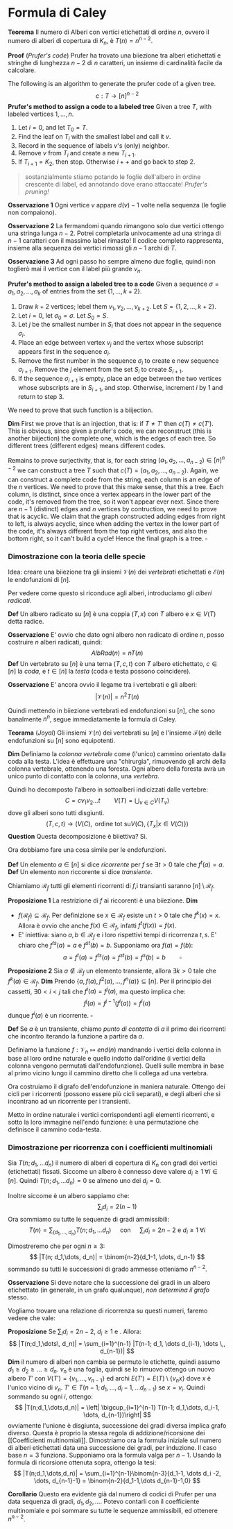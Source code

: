 # Formula di Caley


**Teorema** Il numero di Alberi con vertici etichettati di ordine $n$, ovvero il numero di alberi di copertura di $K_n$, è $T(n) = n^{n-2}$.

**Proof** (_Prufer's code_)
Prufer ha trovato una biiezione tra alberi etichettati e stringhe di lunghezza $n-2$ di $n$ caratteri, un insieme di cardinalità facile da calcolare.

The following is an algorithm to generate the prufer code of a given tree.
$$
c : T \to [n]^{n-2}
$$
**Prufer's method to assign a code to a labeled tree**
Given a tree $T$, with labeled vertices $1,\dots,n$.
1. Let $i=0$, and let $T_0=T$.
2. Find the leaf on $T_i$ with the smallest label and call it $v$.
3. Record in the sequence of labels $v$'s  (only) neighbor.
4. Remove $v$ from $T_i$ and create a new $T_{i+1}$.
5. If $T_{i+1} = K_2$, then stop. Otherwise $i++$ and go back to step 2.

> sostanzialmente stiamo potando le foglie dell'albero in ordine crescente di label, ed annotando dove erano attaccate! _Prufer's pruning!_

**Osservazione 1** Ogni vertice $v$ appare $d(v)-1$ volte nella sequenza (le foglie non compaiono).

**Osservazione 2** La fermandomi quando rimangono solo due vertici ottengo una stringa lunga $n-2$. Potrei completarla univocamente ad una stringa di $n-1$ caratteri con il massimo label rimasto! Il codice completo rappresenta, insieme alla sequenza dei vertici rimossi gli $n-1$ archi di $T$.

**Osservazione 3** Ad ogni passo ho sempre almeno due foglie, quindi non toglierò mai il vertice con il label più grande $v_n$.

**Prufer's method to assign a labeled tree to a code**
Given a sequence $\sigma = a_1,a_2,\dots,a_k$ of entries from the set $\{1,\dots,k+2\}$.
1. Draw $k+2$ vertices; lebel them $v_1,v_2,\dots, v_{k+2}$. Let $S = \{1,2,\dots,k+2\}$.
2. Let $i=0$, let $\sigma_0 = \sigma$. Let $S_0 = S$.
3. Let $j$ be the smallest number in $S_i$ that does not appear in the sequence $\sigma_i$.
4. Place an edge between vertex $v_j$ and the vertex whose subscript appears first in the sequence $\sigma_i$.
5. Remove the first number in the sequence $\sigma_i$ to create e new sequence $\sigma_{i+1}$. Remove the $j$ element from the set $S_i$ to create $S_{i+1}$.
6. If the sequence $\sigma_{i+1}$ is empty, place an edge between the two vertices whose subscripts are in $S_{i+1}$, and stop. Otherwise, increment $i$ by $1$ and return to step $3$.

We need to prove that such function is a biijection.

**Dim**  First we prove that is an injection, that is: if $T \neq T'$ then $c(T)\neq c(T')$.
This is obvious, since given a prufer's code, we can reconstruct (this is another biijection) the complete one, which is the edges of each tree. So different trees (different edges) means different codes.

Remains to prove surjectivity, that is, for each string $(a_1,a_2,\dots,a_{n-2}) \in [n]^{n-2}$ we can construct a tree $T$ such that  $c(T)=(a_1,a_2,\dots,a_{n-2})$. 
Again, we can construct a complete code from the string, each column is an edge of the $n$ vertices. We need to prove that this make sense, that this a tree. 
Each column, is distinct, since once a vertex appears in the lower part of the code, it's removed from the tree, so it won't appear ever next.
Since there are $n-1$ (distinct) edges and $n$ vertices by contruction, we need to prove that is acyclic. We claim that the graph constructed adding edges from right to left, is always acyclic, since when adding the vertex in the lower part of the code, it's always different from the top right vertices, and also the bottom right, so it can't build a cycle! Hence the final graph is a tree. $\square$

### Dimostrazione con la teoria delle specie

Idea: creare una biiezione tra gli insiemi $\mathcal{V}(n)$ dei _vertebrati_ etichettati e $\mathcal{E}(n)$ le endofunzioni di $[n]$.

Per vedere come questo si riconduce agli alberi, introduciamo gli _alberi radicati_.

**Def** Un albero radicato su $[n]$ è una coppia $(T,x)$ con $T$ albero e $x \in V(T)$ detta radice.

**Osservazione** E' ovvio che dato ogni albero non radicato di ordine $n$, posso costruire $n$ alberi radicati, quindi:
$$
AlbRad(n) = n T(n)
$$
**Def** Un vertebrato su $[n]$ è una terna $(T,c,t)$ con $T$ albero etichettato, $c \in [n]$ la _coda_, e $t \in [n]$ la _testa_ (coda e testa possono coincidere).

**Osservazione** E' ancora ovvio il legame tra i vertebrati e gli alberi:
$$
|\mathcal{V}(n)| = n^2T(n)
$$

Quindi mettendo in biiezione vertebrati ed endofunzioni su $[n]$, che sono banalmente $n^n$, segue immediatamente la formula di Caley.

**Teorama** (_Joyal_) Gli insiemi $\mathcal{V}(n)$ dei vertebrati su $[n]$ e l'insieme $\mathcal{F}(n)$ delle endofunzioni su $[n]$ sono equipotenti.

**Dim** Definiamo la _colonna vertebrale_ come (l'unico) cammino orientato dalla coda alla testa. L'idea è effettuare una "chirurgia", rimuovendo gli archi della colonna vertebrale, ottenendo una foresta. Ogni albero della foresta avrà un unico punto di contatto con la colonna, una _vertebra_. 

Quindi ho decomposto l'albero in sottoalberi indicizzati dalle vertebre:
$$
C = cv_1v_2\dots t \qquad V(T) = \bigcup_{v \in C} V(T_{v})
$$
dove gli alberi sono tutti disgiunti. 
$$
(T,c,t) \rightarrow (V(C), \text{ ordine tot su} V(C), \{T_x | x \in V(C)\})
$$
**Question** Questa decomposizione è biiettiva? Sì.

Ora dobbiamo fare una cosa simile per le endofunzioni.

**Def** Un elemento $a \in [n]$ si dice _ricorrente_ per $f$ se $\exists t>0$ tale che $f^t(a) = a$.
**Def** Un elemento non riccorente si dice _transiente_.

Chiamiamo $\mathcal{R}_f$ tutti gli elementi ricorrenti di $f$,i transianti saranno $[n]\setminus \mathcal{R}_f$.

**Proposizione 1** La restrizione di $f$ ai riccorenti è una biiezione.
**Dim** 
- $f(\mathcal{R}_f) \subseteq \mathcal{R}_f$. Per definizione se $x \in \mathcal{R}_f$ esiste un $t >0$ tale che $f^k(x)=x$. Allora è ovvio che anche $f(x) \in \mathcal{R}_f$, infatti $f^t(f(x))=f(x)$.
- E' iniettiva: siano $a,b \in \mathcal{R}_f$ e i loro rispettivi tempi di ricorrenza $t,s$. E' chiaro che $f^{ts}(a)=a$ e $f^{st}(b)=b$. Supponiamo ora $f(a)=f(b)$:
$$
a = f^t(a) = f^{ts}(a) = f^{st}(b) = f^s(b) = b \qquad \square
$$

**Proposizione 2** Sia $a \notin \mathcal{R}_f$ un elemento transiente, allora $\exists k >0$ tale che $f^k(a) \in \mathcal{R}_f$.
**Dim** Prendo $\{a,f(a),f^2(a),\dots, f^n(a)\} \subseteq [n]$. Per il principio dei cassetti, $\exists 0 < i < j$ tali che $f^i(a)=f^j(a)$, ma questo implica che:
$$
f^j(a) = f^{j-1}(f^i(a)) = f^i(a)
$$
dunque $f^i(a)$ è un ricorrente. $\square$

**Def** Se $a$ è un transiente, chiamo _punto di contatto_ di $a$ il primo dei ricorrenti che incontro iterando la funzione a partire da $a$.

Definiamo la funzione $f : \mathcal{V}_n \mapsto end(n)$ mandnando i vertici della colonna in base al loro ordine naturale e quello indotto dall'oridine (i vertici della colonna vengono permutati dall'endofunzione). Quelli sulle membra in base al primo vicino lungo il cammino diretto che li collega ad una vertebra.

Ora costruiamo il digrafo dell'endofunzione in maniera naturale. Ottengo dei cicli per i ricorrenti (possono essere più cicli separati), e degli alberi che si incontrano ad un ricorrente per i transienti. 

Metto in ordine naturale i vertici corrispondenti agli elementi ricorrenti, e sotto la loro immagine nell'endo funzione: è una permutazione che definisce il cammino coda-testa.

### Dimostrazione per ricorrenza con i coefficienti multinomiali

Sia $T(n; d_1, \dots d_n)$ il numero di alberi di copertura di $K_n$ con gradi dei vertici (etichettati) fissati. Siccome un albero è connesso deve valere $d_i \geq 1 \;\forall i \in [n]$. 
Quindi $T(n; d_1, \dots d_n) = 0$ se almeno uno dei $d_i = 0$.

Inoltre siccome è un albero sappiamo che:
$$
\sum_i d_i = 2(n-1)
$$
Ora sommiamo su tutte le sequenze di gradi ammissibili:
$$
T(n) = \sum_{(d_1,\dots,d_n)} T(n; d_1,\dots d_n) \quad \text{ con } \quad\sum_i d_i = 2n-2 \text{ e } d_i \geq 1 \;\forall i
$$

Dimostreremo che per ogni $n\geq 3$:
$$
|T(n; d_1,\dots, d_n)| = \binom{n-2}{d_1-1, \dots, d_n-1}
$$
sommando su tutti le successioni di grado ammesse otteniamo $n^{n-2}$.

**Osservazione** Si deve notare che la successione dei gradi in un albero etichettato (in generale, in un grafo qualunque), _non determina il grafo_ stesso.

Vogliamo trovare una relazione di ricorrenza su questi numeri, faremo vedere che vale:

**Proposizione** Se $\sum_i d_i = 2n-2$, $d_i\geq 1$ e . Allora: 
$$
|T(n;d_1,\dots\, d_n)| = \sum_{i=1}^{n-1} |T(n-1; d_1, \dots d_{i-1}, \dots \,, d_{n-1})|
$$
**Dim** il numero di alberi non cambia se permuto le etichette, quindi assumo $d_1\geq d_2 \geq \dots \geq d_n$. $v_n$ è una foglia, quindi se lo rimuovo ottengo un nuovo albero $T'$ con $V(T') = \{v_1,\dots, v_{n-1}\}$ ed archi $E(T') = E(T)\setminus \{v_nx\}$ dove $x$ è l'unico vicino di $v_n$. 
$T' \in T(n-1; d_1,\dots, d_i-1, \dots d_{n-1})$ se $x = v_i$. Quindi sommando su ogni $i$, ottengo:
$$
|T(n;d_1,\dots,d_n)| = \left| \bigcup_{i=1}^{n-1} T(n-1; d_1,\dots, d_i-1, \dots, d_{n-1})\right|
$$
ovviamente l'unione è disgiunta, successione dei gradi diversa implica grafo diverso. Questa è proprio la stessa regola di addizione/ricorsione dei [[Coefficienti multinomiali]].
Dimostriamo ora la formula iniziale sul numero di alberi etichettati data una successione dei gradi, per induzione. 
Il caso base $n=3$ funziona. Supponiamo ora la formula valga per $n-1$. Usando la formula di ricorsione ottenuta sopra, ottengo la tesi:
$$
|T(n;d_1,\dots,d_n)| = \sum_{i=1}^{n-1}\binom{n-3}{d_1-1, \dots d_i -2, \dots, d_{n-1}-1} = \binom{n-2}{d_1-1,\dots d_{n-1}-1,0}
$$

**Corollario** Questo era evidente già dal numero di codici di Prufer per una data sequenza di gradi, $d_1,d_2,\dots$. Potevo contarli con il coefficiente multinomiale e poi sommare su tutte le sequenze ammissibili, ed ottenere $n^{n-2}$.



